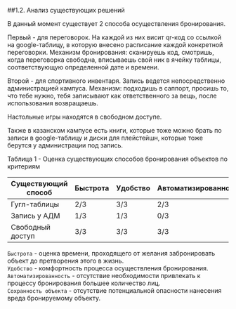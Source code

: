 ##1.2. Анализ существующих решений<br>

В данный момент существует 2 способа осуществления бронирования.

Первый - для переговорок. На каждой из них висит qr-код со ссылкой на google-таблицу, в которую внесено расписание каждой конкретной переговорки. Механизм бронирования: сканируешь код, смотришь, когда переговорка свободна, вписываешь свой ник в ячейку таблицы, соответствующую определенной дате и времени.

Второй - для спортивного инвентаря. Запись ведется непосредственно администрацией кампуса. Механизм: подходишь в саппорт, просишь то, что тебе нужно, тебя записывают как ответственного за вещь, после использования возвращаешь.

Настольные игры находятся в свободном доступе.

Также в казанском кампусе есть книги, которые тоже можно брать по записи в google-таблицу и диски для плейстейшн, которые тоже берутся у администрации под запись.

Таблица 1 - Оценка существующих способов бронирования объектов по критериям

Существующий способ|Быстрота|Удобство|Автоматизированность|Сохранность объекта|Простота разработки|Скорость разработки
-------------------|--------|--------|--------------------|-------------------|-------------------|-------------------
Гугл-таблицы|2/3|3/3|2/3|3/3|3/3|1/3
Запись у АДМ|1/3|1/3|0/3|3/3|-|-
Свободный доступ|3/3|3/3|3/3|0/3|-|-

`Быстрота` - оценка времени, проходящего от желания забронировать объект до претворения этого в жизнь.<br>
`Удобство` - комфортность процесса осуществления бронирования.<br>
`Автоматизированность` - отсутствие необходимости привлекать к процессу бронирования большее количество лиц.<br>
`Сохранность объекта` - отсутствие потенциальной опасности нанесения вреда бронируемому объекту.<br>

